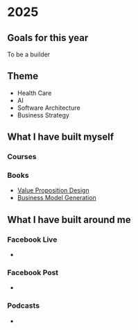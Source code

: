 # 2025

## Goals for this year
To be a builder

## Theme
- Health Care
- AI
- Software Architecture
- Business Strategy

## What I have built myself

### Courses

### Books
- [Value Proposition Design](https://www.goodreads.com/book/show/22337524-value-proposition-design)
- [Business Model Generation](https://www.goodreads.com/book/show/7723797-business-model-generation)

## What I have built around me

### Facebook Live
- 

### Facebook Post
- 

### Podcasts
- 
